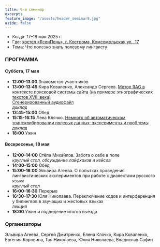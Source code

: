 ```yaml
---
title: 9-й семинар
excerpt: 
feature_image: "/assets/header_seminar9.jpg"
aside: false
---
```


- Когда: 17–18 мая 2025 г.
- Где: [хостел «ЯсенПень», г. Кострома, Комсомольская ул., 17](https://maps.app.goo.gl/B8JxVVT3meJYc4sB8)
- Тема: Что полезно знать полевому лингвисту

### ПРОГРАММА
 
#### Суббота, 17 мая

- **12:00-13.00** Знакомство участников
- **13:00-13:45** Кира Коваленко, Александр Сергеев. [Метод RAG в контексте поисковой системы сайта (на примере этнографических текстов XVIII века)](/assets/files/9_kovalenko-sergeev.pdf)  
[Сгенерированный аудиофайл](/assets/files/9_kovalenko-sergeev.wav)  
*доклад*
- **13:45-15:00** Обед
- **15:15-16:15** Лена Клячко. [Немного об автоматическом транскрибировании полевых данных: эксперименты и проблемы](/assets/files/9_klyachko.pdf)  
  *доклад*
- **18:00** Ужин

#### Воскресенье, 18 мая

- **12:00-14:00** Стёпа Михайлов. Забота о себе в поле  
  *круглый стол, обсуждение лайфхаков и кейсов*
- **14:00-15:00** Обед
- **15:00-16:00** Эльвира Агеева. О попытках проведения лингвистических экспериментов при работе с диалектами русского языка  
  *круглый стол*
- **16:00-16:30** Перерыв
- **16:30-17:30** Юля Николаева. Переключение кодов и интерференция у билингвов в звучащих и жестовых языках  
  *лекция*
- **18:00** Ужин и подведение итогов выезда

### Организаторы

Эльвира Агеева, Сергей Дмитренко, Елена Клячко, Кира Коваленко, Евгения Коровина, Тая Николаева, Юлия Николаева, Владислав Сафин
